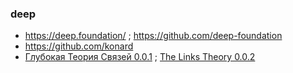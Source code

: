 ### deep
- https://deep.foundation/ ; https://github.com/deep-foundation
- https://github.com/konard
- [Глубокая Теория Связей 0.0.1](https://habr.com/ru/companies/deepfoundation/articles/804617/) ; [The Links Theory 0.0.2](https://habr.com/ru/articles/895896/)
